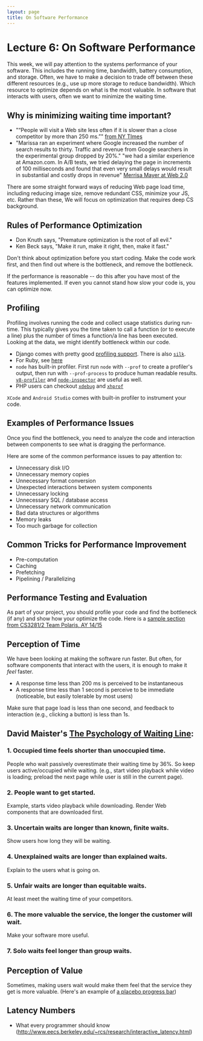 ```yaml
---
layout: page
title: On Software Performance
---
```


# Lecture 6: On Software Performance

This week, we will pay attention to the systems performance of your software.  This includes the running time, bandwidth, battery consumption, and storage.  Often, we have to make a decision to trade off between these different resources (e.g., use up more storage to reduce bandwidth).  Which resource to optimize depends on what is the most valuable.  In software that interacts with users, often we want to minimize the waiting time.

## Why is minimizing waiting time important?

* "“People will visit a Web site less often if it is slower than a close competitor by more than 250 ms.”" [from NY TImes](http://www.nytimes.com/2012/03/01/technology/impatient-web-users-flee-slow-loading-sites.html?pagewanted=all&_r=0)
* "Marissa ran an experiment where Google increased the number of search results
to thirty. Traffic and revenue from Google searchers in the experimental group
dropped by 20%." "we had a similar experience at Amazon.com. In A/B tests, we
tried delaying the page in increments of 100 milliseconds and found that even
very small delays would result in substantial and costly drops in revenue" [Merrisa Mayer at Web 2.0](http://glinden.blogspot.sg/2006/11/marissa-mayer-at-web-20.html)

There are some straight forward ways of reducing Web page load time, including reducing image size, remove redundant CSS, minimize your JS, etc.  Rather than these, We will focus on optimization that requires deep CS background.

## Rules of Performance Optimization

* Don Knuth says, "Premature optimization is the root of all evil."
* Ken Beck says, "Make it run, make it right, then, make it fast."

Don't think about optimization before you start coding.  Make the code work first, and then find out where is the bottleneck, and remove the bottleneck.

If the performance is reasonable -- do this after you have most of the features implemented.  If even you cannot stand how slow your code is,  you can optimize now.

## Profiling

Profiling involves running the code and collect usage statistics during run-time.  This typically gives you the time taken to call a function (or to execute a line) plus the number of times a function/a line has been executed.  Looking at the data, we might identify bottleneck within our code.

* Django comes with pretty good [profiling support](https://code.djangoproject.com/wiki/ProfilingDjango).  There is also [```silk```](https://github.com/django-silk/silk).
* For Ruby, see [here](http://guides.rubyonrails.org/v3.2.13/performance_testing.html)
* ```node``` has built-in profiler.  First run ```node``` with ```--prof``` to create a profiler's output, then run with ```--prof-process``` to produce human readable results.  [```v8-profiler```](https://github.com/node-inspector/v8-profiler) and [```node-inspector```](https://github.com/node-inspector/node-inspector) are useful as well.
* PHP users can checkout [```xdebug```](http://xdebug.org) and [```xhprof```](http://php.net/manual/en/book.xhprof.php)

```XCode``` and ```Android Studio``` comes with built-in profiler to instrument your code.

## Examples of Performance Issues

Once you find the bottleneck, you need to analyze the code and interaction between components to see what is dragging the performance.

Here are some of the common performance issues to pay attention to:
* Unnecessary disk I/O
* Unnecessary memory copies
* Unnecessary format conversion
* Unexpected interactions between system components
* Unnecessary locking
* Unnecessary SQL / database access
* Unnecessary network communication
* Bad data structures or algorithms
* Memory leaks
* Too much garbage for collection

## Common Tricks for Performance Improvement
* Pre-computation
* Caching
* Prefetching
* Pipelining / Parallelizing

## Performance Testing and Evaluation

As part of your project, you should profile your code and find the bottleneck (if any) and show how your optimize the code.  Here is a [sample section from CS3281/2 Team Polaris, AY 14/15](images/polaris-proj-report-6.1.pdf)

## Perception of Time

We have been looking at making the software run faster.  But often, for software
components that interact with the users, it is enough to make it _feel_ faster.

* A response time less than 200 ms is perceived to be instantaneous
* A response time less than 1 second is perceive to be immediate (noticeable, but easily tolerable by most users)

Make sure that page load is less than one second, and feedback to interaction
(e.g., clicking a button) is less than 1s.

## David Maister's [The Psychology of Waiting Line](http://davidmaister.com/articles/the-psychology-of-waiting-lines/):

###  1. Occupied time feels shorter than unoccupied time.

People who wait passively overestimate their waiting time by 36%.  So keep users active/occupied while waiting.  (e.g., start video playback while video is
loading; preload the next page while user is still in the current page).

###	2. People want to get started.

Example, starts video playback while downloading.  Render Web components that are downloaded first.

###	3. Uncertain waits are longer than known, finite waits.

Show users how long they will be waiting.

###	4. Unexplained waits are longer than explained waits.

Explain to the users what is going on.

###	5. Unfair waits are longer than equitable waits.

At least meet the waiting time of your competitors.

###	6. The more valuable the service, the longer the customer will wait.

Make your software more useful.

### 7. Solo waits feel longer than group waits.

## Perception of Value

Sometimes, making users wait would make them feel that the service they get is more valuable.  (Here's an example of [a placebo progress bar](https://www.youtube.com/watch?v=gpBWwl-Ngak#t=76))

## Latency Numbers
* What every programmer should know (http://www.eecs.berkeley.edu/~rcs/research/interactive_latency.html)
